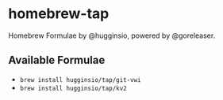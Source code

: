 # homebrew-tap

Homebrew Formulae by @hugginsio, powered by @goreleaser.

## Available Formulae

- `brew install hugginsio/tap/git-vwi`
- `brew install hugginsio/tap/kv2`
